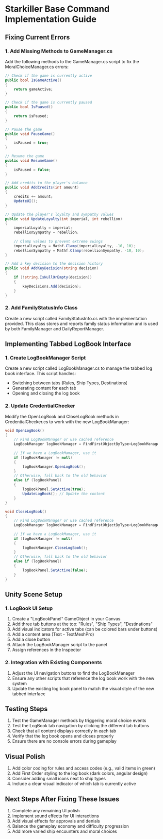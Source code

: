 # Starkiller Base Command Implementation Guide

## Fixing Current Errors

### 1. Add Missing Methods to GameManager.cs

Add the following methods to the GameManager.cs script to fix the MoralChoiceManager.cs errors:

```csharp
// Check if the game is currently active
public bool IsGameActive()
{
    return gameActive;
}

// Check if the game is currently paused
public bool IsPaused()
{
    return isPaused;
}

// Pause the game
public void PauseGame()
{
    isPaused = true;
}

// Resume the game
public void ResumeGame()
{
    isPaused = false;
}

// Add credits to the player's balance
public void AddCredits(int amount)
{
    credits += amount;
    UpdateUI();
}

// Update the player's loyalty and sympathy values
public void UpdateLoyalty(int imperial, int rebellion)
{
    imperialLoyalty = imperial;
    rebellionSympathy = rebellion;
    
    // Clamp values to prevent extreme swings
    imperialLoyalty = Mathf.Clamp(imperialLoyalty, -10, 10);
    rebellionSympathy = Mathf.Clamp(rebellionSympathy, -10, 10);
}

// Add a key decision to the decision history
public void AddKeyDecision(string decision)
{
    if (!string.IsNullOrEmpty(decision))
    {
        keyDecisions.Add(decision);
    }
}
```

### 2. Add FamilyStatusInfo Class

Create a new script called FamilyStatusInfo.cs with the implementation provided. This class stores and reports family status information and is used by both FamilyManager and DailyReportManager.

## Implementing Tabbed LogBook Interface

### 1. Create LogBookManager Script

Create a new script called LogBookManager.cs to manage the tabbed log book interface. This script handles:
- Switching between tabs (Rules, Ship Types, Destinations)
- Generating content for each tab
- Opening and closing the log book

### 2. Update CredentialChecker

Modify the OpenLogBook and CloseLogBook methods in CredentialChecker.cs to work with the new LogBookManager:

```csharp
void OpenLogBook()
{
    // Find LogBookManager or use cached reference
    LogBookManager logBookManager = FindFirstObjectByType<LogBookManager>();
    
    // If we have a LogBookManager, use it
    if (logBookManager != null)
    {
        logBookManager.OpenLogBook();
    }
    // Otherwise, fall back to the old behavior
    else if (logBookPanel)
    {
        logBookPanel.SetActive(true);
        UpdateLogBook(); // Update the content
    }
}

void CloseLogBook()
{
    // Find LogBookManager or use cached reference
    LogBookManager logBookManager = FindFirstObjectByType<LogBookManager>();
    
    // If we have a LogBookManager, use it
    if (logBookManager != null)
    {
        logBookManager.CloseLogBook();
    }
    // Otherwise, fall back to the old behavior
    else if (logBookPanel)
    {
        logBookPanel.SetActive(false);
    }
}
```

## Unity Scene Setup

### 1. LogBook UI Setup

1. Create a "LogBookPanel" GameObject in your Canvas
2. Add three tab buttons at the top: "Rules", "Ship Types", "Destinations"
3. Add visual indicators for active tabs (can be colored bars under buttons)
4. Add a content area (Text - TextMeshPro)
5. Add a close button
6. Attach the LogBookManager script to the panel
7. Assign references in the Inspector

### 2. Integration with Existing Components

1. Adjust the UI navigation buttons to find the LogBookManager
2. Ensure any other scripts that reference the log book work with the new system
3. Update the existing log book panel to match the visual style of the new tabbed interface

## Testing Steps

1. Test the GameManager methods by triggering moral choice events
2. Test the LogBook tab navigation by clicking the different tab buttons
3. Check that all content displays correctly in each tab
4. Verify that the log book opens and closes properly
5. Ensure there are no console errors during gameplay

## Visual Polish

1. Add color coding for rules and access codes (e.g., valid items in green)
2. Add First Order styling to the log book (dark colors, angular design)
3. Consider adding small icons next to ship types
4. Include a clear visual indicator of which tab is currently active

## Next Steps After Fixing These Issues

1. Complete any remaining UI polish
2. Implement sound effects for UI interactions
3. Add visual effects for approvals and denials
4. Balance the gameplay economy and difficulty progression 
5. Add more varied ship encounters and moral choices
